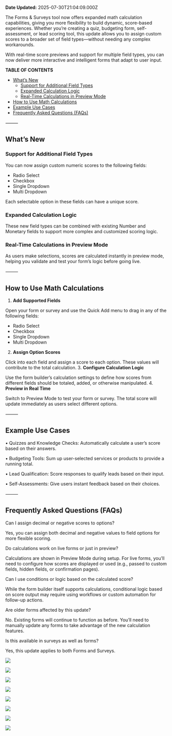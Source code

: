 **Date Updated:** 2025-07-30T21:04:09.000Z
  
  
The Forms & Surveys tool now offers expanded math calculation capabilities, giving you more flexibility to build dynamic, score-based experiences. Whether you’re creating a quiz, budgeting form, self-assessment, or lead scoring tool, this update allows you to assign custom scores to a broader set of field types—without needing any complex workarounds.

  
With real-time score previews and support for multiple field types, you can now deliver more interactive and intelligent forms that adapt to user input.

  
**TABLE OF CONTENTS**

* [What’s New](#What%E2%80%99s-New)  
   * [Support for Additional Field Types](#Support-for-Additional-Field-Types)  
   * [Expanded Calculation Logic](#Expanded-Calculation-Logic)  
   * [Real-Time Calculations in Preview Mode](#Real-Time-Calculations-in-Preview-Mode)
* [How to Use Math Calculations](#How-to-Use-Math-Calculations)
* [Example Use Cases](#Example-Use-Cases)
* [Frequently Asked Questions (FAQs)](#Frequently-Asked-Questions-%28FAQs%29)

  
⸻

  
## **What’s New**

  
### **Support for Additional Field Types**

  
You can now assign custom numeric scores to the following fields:

* Radio Select
* Checkbox
* Single Dropdown
* Multi Dropdown

  
Each selectable option in these fields can have a unique score.

  
### **Expanded Calculation Logic**

  
These new field types can be combined with existing Number and Monetary fields to support more complex and customized scoring logic.

  
### **Real-Time Calculations in Preview Mode**

  
As users make selections, scores are calculated instantly in preview mode, helping you validate and test your form’s logic before going live.

  
⸻

  
## **How to Use Math Calculations**

  
1. **Add Supported Fields**  
    
Open your form or survey and use the Quick Add menu to drag in any of the following fields:  
   * Radio Select  
   * Checkbox  
   * Single Dropdown  
   * Multi Dropdown
2. **Assign Option Scores**  
    
Click into each field and assign a score to each option. These values will contribute to the total calculation.
3. **Configure Calculation Logic**  
    
Use the form builder’s calculation settings to define how scores from different fields should be totaled, added, or otherwise manipulated.
4. **Preview in Real Time**  
    
Switch to Preview Mode to test your form or survey. The total score will update immediately as users select different options.

  
⸻

  
## **Example Use Cases**

• Quizzes and Knowledge Checks: Automatically calculate a user’s score based on their answers.

• Budgeting Tools: Sum up user-selected services or products to provide a running total.

• Lead Qualification: Score responses to qualify leads based on their input.

• Self-Assessments: Give users instant feedback based on their choices.

  
⸻

  
## **Frequently Asked Questions (FAQs)**

  
Can I assign decimal or negative scores to options?

  
Yes, you can assign both decimal and negative values to field options for more flexible scoring.

  
Do calculations work on live forms or just in preview?

  
Calculations are shown in Preview Mode during setup. For live forms, you’ll need to configure how scores are displayed or used (e.g., passed to custom fields, hidden fields, or confirmation pages).

  
Can I use conditions or logic based on the calculated score?

  
While the form builder itself supports calculations, conditional logic based on score output may require using workflows or custom automation for follow-up actions.

  
Are older forms affected by this update?

  
No. Existing forms will continue to function as before. You’ll need to manually update any forms to take advantage of the new calculation features.

  
Is this available in surveys as well as forms?

  
Yes, this update applies to both Forms and Surveys.

  
![](https://s3.amazonaws.com/cdn.freshdesk.com/data/helpdesk/attachments/production/155050681427/original/g1Sw6lws_z94FiCmknohJ2aMG_01XVbYTg.png?1753889217)

  
![](https://s3.amazonaws.com/cdn.freshdesk.com/data/helpdesk/attachments/production/155050681444/original/5QaTUv2xhg7-gDlEcY0XgMHg1uY0R91kYg.png?1753889235)

  
![](https://s3.amazonaws.com/cdn.freshdesk.com/data/helpdesk/attachments/production/155050681471/original/WBMjLBjapClhdaPPwEp-xNW0y9F17rpdsA.png?1753889247)

  
![](https://s3.amazonaws.com/cdn.freshdesk.com/data/helpdesk/attachments/production/155050681514/original/Din8CU__I4rW7DlX5Bs9iZg3y8uoCLyH2w.png?1753889264)

  
![](https://s3.amazonaws.com/cdn.freshdesk.com/data/helpdesk/attachments/production/155050681542/original/OWKoaahMB5VsdqRVHRDmICsObNh3i92MDA.png?1753889292)

  
![](https://s3.amazonaws.com/cdn.freshdesk.com/data/helpdesk/attachments/production/155050681577/original/jx5eEVWO9KE9ExAbUwqLSAk8fdkVYgVx0g.png?1753889312)

  
![](https://s3.amazonaws.com/cdn.freshdesk.com/data/helpdesk/attachments/production/155050681611/original/28Ss2FyMsQxE1c2ejjBenh--IQRnCpcsXQ.png?1753889331)

  
![](https://s3.amazonaws.com/cdn.freshdesk.com/data/helpdesk/attachments/production/155050681650/original/gpneqzvDo7TpCIDD9zoMQqzfQ0GuAPBg3Q.png?1753889343)

  